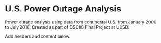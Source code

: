 # U.S. Power Outage Analysis
Power outage analysis using data from continental U.S. from January 2000 to July 2016. Created as part of DSC80 Final Project at UCSD.

Add headers and content below. 